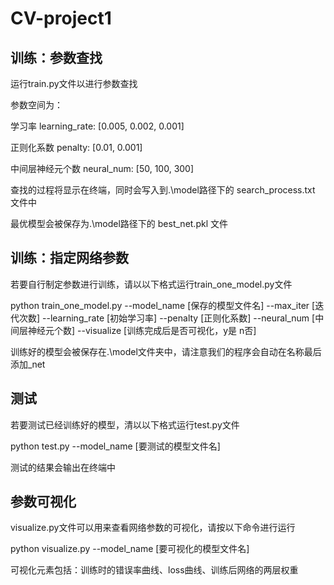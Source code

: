 # CV-project1

## 训练：参数查找
运行train.py文件以进行参数查找

参数空间为：

学习率 learning_rate: \[0.005, 0.002, 0.001\]

正则化系数 penalty: \[0.01, 0.001\]

中间层神经元个数 neural_num: \[50, 100, 300\]

查找的过程将显示在终端，同时会写入到.\\model路径下的 search_process.txt 文件中

最优模型会被保存为.\\model路径下的 best_net.pkl 文件

## 训练：指定网络参数
若要自行制定参数进行训练，请以以下格式运行train_one_model.py文件

python train_one_model.py --model_name \[保存的模型文件名\] --max_iter \[迭代次数\] --learning_rate \[初始学习率\] --penalty \[正则化系数\] --neural_num \[中间层神经元个数\] --visualize \[训练完成后是否可视化，y是 n否\]

训练好的模型会被保存在.\\model文件夹中，请注意我们的程序会自动在名称最后添加_net

## 测试
若要测试已经训练好的模型，清以以下格式运行test.py文件

python test.py --model_name \[要测试的模型文件名\]

测试的结果会输出在终端中

## 参数可视化
visualize.py文件可以用来查看网络参数的可视化，请按以下命令进行运行

python visualize.py --model_name \[要可视化的模型文件名\]

可视化元素包括：训练时的错误率曲线、loss曲线、训练后网络的两层权重


